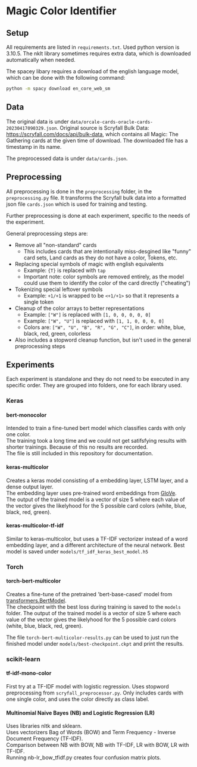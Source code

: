 # Magic Color Identifier

## Setup

All requirements are listed in `requirements.txt`. Used python version is 3.10.5.
The nklt library sometimes requires extra data, which is downloaded automatically when needed.

The spacey libary requires a download of the english language model, which can be done with the following command:
```bash
python -m spacy download en_core_web_sm
```

## Data
The original data is under `data/orcale-cards-oracle-cards-20230417090329.json`.
Original source is Scryfall Bulk Data: https://scryfall.com/docs/api/bulk-data, which contains all Magic: The Gathering cards
at the given time of download. The downloaded file has a timestamp in its name.

The preprocessed data is under `data/cards.json`.

## Preprocessing

All preprocessing is done in the `preprocessing` folder, in the `preprocessing.py` file.
It transforms the Scryfall bulk data into a formatted json file `cards.json` which is used for training and testing.

Further preprocessing is done at each experiment, specific to the needs of the experiment.

General preprocessing steps are:
- Remove all "non-standard" cards
  - This includes cards that are intentionally miss-desgined like "funny" card sets, Land cards as they do not have a color, Tokens, etc.
- Replacing special symbols of magic with english equivalents
  - Example: `{T}` is replaced with `tap`
  - Important note: color symbols are removed entirely, as the model could use them to identify the color of the card directly ("cheating")
- Tokenizing special leftover symbols
  - Example: `+1/+1` is wrapped to be `<+1/+1>` so that it represents a single token
- Cleanup of the color arrays to better representations
  - Example: `["W"]` is replaced with `[1, 0, 0, 0, 0, 0]`
  - Example: `["W", "U"]` is replaced with `[1, 1, 0, 0, 0, 0]`
  - Colors are: `["W", "U", "B", "R", "G", "C"]`, in order: white, blue, black, red, green, colorless
- Also includes a stopword cleanup function, but isn't used in the general preprocessing steps

## Experiments
Each experiment is standalone and they do not need to be executed in any specific order.
They are grouped into folders, one for each library used.

### Keras

#### bert-monocolor
Intended to train a fine-tuned bert model which classifies cards with only one color.  
The training took a long time and we could not get satifsfying results with shorter trainings. Because of this no results are recorded.  
The file is still included in this repository for documentation.

#### keras-multicolor
Creates a keras model consisting of a embedding layer, LSTM layer, and a dense output layer.  
The embedding layer uses pre-trained word embeddings from [GloVe](https://nlp.stanford.edu/projects/glove/).  
The output of the trained model is a vector of size 5 where each value of the vector gives the likelyhood for the 5 possible card colors (white, blue, black, red, green).

#### keras-multicolor-tf-idf
Similar to keras-multicolor, but uses a TF-IDF vectorizer instead of a word embedding layer, and a different 
architecture of the neural network.
Best model is saved under `models/tf_idf_keras_best_model.h5`

### Torch

#### torch-bert-multicolor
Creates a fine-tune of the pretrained 'bert-base-cased' model from [transformers.BertModel](https://huggingface.co/transformers/v4.8.2/model_doc/bert.html?highlight=berttokenizer#bertmodel).  
The checkpoint with the best loss during training is saved to the `models` folder.
The output of the trained model is a vector of size 5 where each value of the vector gives the likelyhood for the 5 possible card colors (white, blue, black, red, green).

The file `torch-bert-multicolor-results.py` can be used to just run the finished model under `models/best-checkpoint.ckpt` and print the results.

### scikit-learn

#### tf-idf-mono-color
First try at a TF-IDF model with logistic regression. Uses stopword preprocessing from `scryfall_preprocessor.py`.
Only includes cards with one single color, and uses the color directly as class label.

#### Multinomial Naive Bayes (NB) and Logistic Regression (LR)
Uses libraries nltk and sklearn. \
Uses vectorizers Bag of Words (BOW) and Term Frequency - Inverse Document Frequency (TF-IDF). \
Comparison between NB with BOW, NB with TF-IDF, LR with BOW, LR with TF-IDF. \
Running nb-lr_bow_tfidf.py creates four confusion matrix plots.
